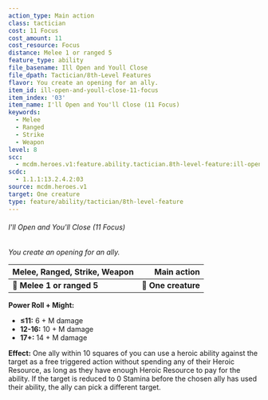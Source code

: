 ```yaml
---
action_type: Main action
class: tactician
cost: 11 Focus
cost_amount: 11
cost_resource: Focus
distance: Melee 1 or ranged 5
feature_type: ability
file_basename: Ill Open and Youll Close
file_dpath: Tactician/8th-Level Features
flavor: You create an opening for an ally.
item_id: ill-open-and-youll-close-11-focus
item_index: '03'
item_name: I'll Open and You'll Close (11 Focus)
keywords:
  - Melee
  - Ranged
  - Strike
  - Weapon
level: 8
scc:
  - mcdm.heroes.v1:feature.ability.tactician.8th-level-feature:ill-open-and-youll-close-11-focus
scdc:
  - 1.1.1:13.2.4.2:03
source: mcdm.heroes.v1
target: One creature
type: feature/ability/tactician/8th-level-feature
---
```


###### I'll Open and You'll Close (11 Focus)

*You create an opening for an ally.*

| **Melee, Ranged, Strike, Weapon** |     **Main action** |
| --------------------------------- | ------------------: |
| **📏 Melee 1 or ranged 5**        | **🎯 One creature** |

**Power Roll + Might:**

- **≤11:** 6 + M damage
- **12-16:** 10 + M damage
- **17+:** 14 + M damage

**Effect:** One ally within 10 squares of you can use a heroic ability against the target as a free triggered action without spending any of their Heroic Resource, as long as they have enough Heroic Resource to pay for the ability. If the target is reduced to 0 Stamina before the chosen ally has used their ability, the ally can pick a different target.
